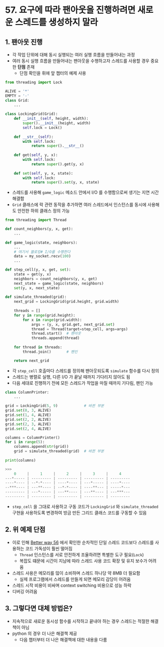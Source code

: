 # 57. 요구에 따라 팬아웃을 진행하려면 새로운 스레드를 생성하지 말라

## 1. 팬아웃 진행

- 각 작업 단위에 대해 동시 실행되는 여러 실행 흐름을 만들어내는 과정
- 여러 동시 실행 흐름을 만들어내는 팬아웃을 수행하고자 스레드를 사용할 경우 중요한 **단점** 존재
    - 단점 확인을 휘애 앞 챕터의 예제 사용

```python
from threading import Lock

ALIVE = '*'
EMPTY = '-'
class Grid:
    ...
                        
class LockingGrid(Grid):
    def __init__(self, height, width):
        super().__init__(height, width)
        self.lock = Lock()
        
    def __str__(self):
        with self.lock:
            return super().__str__()
        
    def get(self, y, x):
        with self.lock:
            return super().get(y, x)
            
    def set(self, y, x, state):
        with self.lock:
            return super().set(y, x, state)
```

- 스레드를 사용해 `game_logic` 메소드 안에서 I/O 를 수행함으로써 생기는 지연 시간 해결함
- `Grid` 클래스에 락 관련 동작을 추가하면 여러 스레드에서 인스턴스를 동시에 사용해도 안전한 하위 클래스 정의 가능

```python
from threading import Thread

def count_neighbors(y, x, get):
    ...
    
def game_logic(state, neighbors):
    ...
    # 여기서 블로킹# I/O를 수행한다
    data = my_socket.recv(100)
    ...

def step_cell(y, x, get, set):
    state = get(y, x)
    neighbors = count_neighbors(y, x, get)
    next_state = game_logic(state, neighbors)
    set(y, x, next_state)
    
def simulate_threaded(grid):
    next_grid = LockingGrid(grid.height, grid.width)
    
    threads = []
    for y in range(grid.height):
        for x in range(grid.width):
            args = (y, x, grid.get, next_grid.set)
            thread = Thread(target=step_cell, args=args)
            thread.start()  # 팬아웃
            threads.append(thread)
            
    for thread in threads:
        thread.join()       # 팬인        

    return next_grid
```

- 각 `step_cell` 호출마다 스레드를 정의해 팬아웃되도록 `simulate` 함수를 다시 정의
- 스레드는 병렬로 실행, 다른 I/O 가 끝날 때까지 기다리지 않아도 됨
- 다음 세대로 진행하기 전에 모든 스레드가 작업을 마칠 때까지 기다림, 팬인 가능

```python
class ColumnPrinter:
    ...
    
grid = LockingGrid(5, 9)            # 바뀐 부분
grid.set(0, 3, ALIVE)
grid.set(1, 4, ALIVE)
grid.set(2, 2, ALIVE)
grid.set(2, 3, ALIVE)
grid.set(2, 4, ALIVE)

columns = ColumnPrinter()
for i in range(5):
    columns.append(str(grid))
    grid = simulate_threaded(grid)  # 바뀐 부분
    
print(columns)

>>>
    0     |     1     |     2     |     3     |     4
---*----- | --------- | --------- | --------- | ---------
----*---- | --*-*---- | ----*---- | ---*----- | ----*----
--***---- | ---**---- | --*-*---- | ----**--- | -----*---
--------- | ---*----- | ---**---- | ---**---- | ---***---
--------- | --------- | --------- | --------- | ---------
```

- `step_cell` 을 그대로 사용하고 구동 코드가 `LockingGrid` 와 `simulate_threaded` 구현을 사용하도록 변경하여 방금 만든 그리드 클래스 코드를 구동할 수 있음

## 2. **위 예제 단점**

- 이로 인해 [Better way 56](https://github.com/damho1104/Effective-Python/blob/master/summary/BetterWay56.md) 에서 확인한 순차적인 단일 스레드 코드보다 스레드를 사용하는 코드 가독성이 훨씬 떨어짐
    - `Thread` 인스턴스를 서로 안전하게 조율하려면 특별한 도구 필요(`Lock`)
    - 복잡도 떄문에 시간이 지남에 따라 스레드 사용 코드 확장 및 유지 보수가 어려움
- 스레드 사용은 메모리를 많이 소비하며 스레드 하나당 약 8MB 더 필요함
    - 실제 프로그램에서 스레드를 만들게 되면 메모리 감당이 어려움
- 스레드 시작 비용이 비싸며 context switching 비용으로 성능 하락
- 디버깅 어려움

## 3. 그렇다면 대체 방법은?

- 지속적으로 새로운 동시성 함수를 시작하고 끝내야 하는 경우 스레드는 적절한 해결책이 아님
- python 의 경우 더 나은 해결책 제공
    - 다음 챕터부터 더 나은 해결책에 대한 내용을 다룸